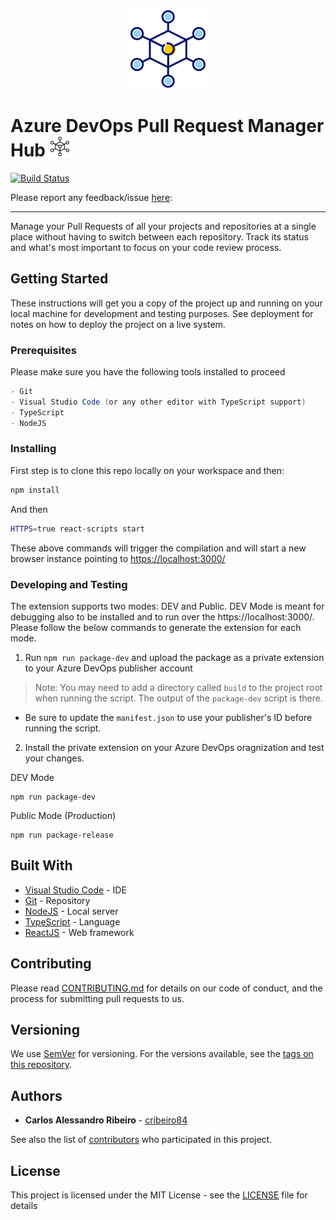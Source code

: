 <p align="center">
  <img src="marketplace/logo.png?raw=true" />
</p>

# Azure DevOps Pull Request Manager Hub <img style="max-width: 32px;max-height: 32px;" src="marketplace/icon-light.png?raw=true" />

[![Build Status](https://dev.azure.com/caixaazul/Pull%20Request%20Manager%20Hub/_apis/build/status/cribeiro84.azure-devops-pull-request-hub?branchName=master)](https://dev.azure.com/caixaazul/Pull%20Request%20Manager%20Hub/_build/latest?definitionId=11&branchName=master)

Please report any feedback/issue [here](https://github.com/cribeiro84/azure-devops-pull-request-hub):

------

Manage your Pull Requests of all your projects and repositories at a single place without having to switch between each repository. Track its status and what's most important to focus on your code review process.

## Getting Started

These instructions will get you a copy of the project up and running on your local machine for development and testing purposes. See deployment for notes on how to deploy the project on a live system.

### Prerequisites

Please make sure you have the following tools installed to proceed

```csharp
- Git
- Visual Studio Code (or any other editor with TypeScript support)
- TypeScript
- NodeJS
```

### Installing

First step is to clone this repo locally on your workspace and then:

```bash
npm install
```

And then

```bash
HTTPS=true react-scripts start
```

These above commands will trigger the compilation and will start a new browser instance pointing to <https://localhost:3000/>

### Developing and Testing

The extension supports two modes: DEV and Public. DEV Mode is meant for debugging also to be installed and to run over the https://localhost:3000/.
Please follow the below commands to generate the extension for each mode.

1. Run `npm run package-dev` and upload the package as a private extension to your  Azure DevOps publisher account

  > Note: You may need to add a directory called `build` to the project root when running the script. The output of the `package-dev` script is there.

- Be sure to update the `manifest.json` to use your publisher's ID before running the script.

2. Install the private extension on your Azure DevOps oragnization and test your changes.

DEV Mode

```
npm run package-dev
```

Public Mode (Production)

```
npm run package-release
```

## Built With

* [Visual Studio Code](https://code.visualstudio.com/) - IDE
* [Git](https://git-scm.com/) - Repository
* [NodeJS](https://nodejs.org/en/) - Local server
* [TypeScript](https://www.typescriptlang.org/) - Language
* [ReactJS](https://reactjs.org/) - Web framework

## Contributing

Please read [CONTRIBUTING.md](CONTRIBUTING.md) for details on our code of conduct, and the process for submitting pull requests to us.

## Versioning

We use [SemVer](http://semver.org/) for versioning. For the versions available, see the [tags on this repository](https://github.com/your/project/tags). 

## Authors

* **Carlos Alessandro Ribeiro** - [cribeiro84](https://github.com/cribeiro84)

See also the list of [contributors](https://github.com/your/project/contributors) who participated in this project.

## License

This project is licensed under the MIT License - see the [LICENSE](LICENSE) file for details
